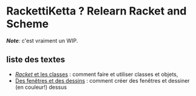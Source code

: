 # RackettiKetta ? Relearn Racket and Scheme

***Note***: c'est vraiment un WIP.

## liste des textes

- [*Racket* et les classes](docs/classes.md) : comment faire et utiliser classes et objets,
- [Des fenêtres et des dessins](docs/gui.md) : comment créer des fenêtres et dessiner (en couleur!) dessus


